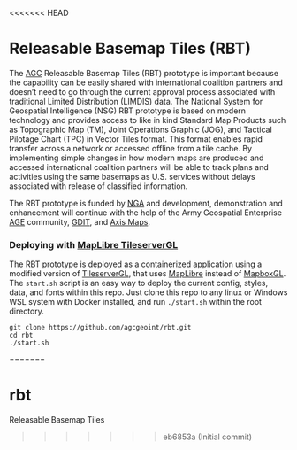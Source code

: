 <<<<<<< HEAD
# Releasable Basemap Tiles (RBT)

The [AGC](https://www.agc.army.mil/) Releasable Basemap Tiles (RBT) prototype is important because the capability can be easily shared with international coalition partners and doesn’t need to go through the current approval process associated with traditional Limited Distribution (LIMDIS) data. The National System for Geospatial Intelligence (NSG) RBT prototype is based on modern technology and provides access to like in kind Standard Map Products such as Topographic Map (TM), Joint Operations Graphic (JOG), and Tactical Pilotage Chart (TPC) in Vector Tiles format. This format enables rapid transfer across a network or accessed offline from a tile cache.  By implementing simple changes in how modern maps are produced and accessed international coalition partners will be able to track plans and activities using the same basemaps as U.S. services without delays associated with release of classified information.

The RBT prototype is funded by [NGA](https://www.nga.mil/) and development, demonstration and enhancement will continue with the help of the Army Geospatial Enterprise [AGE](https://www.agc.army.mil/Army-Geospatial-Enterprise/About/) community, [GDIT](https://www.gdit.com), and [Axis Maps](https://www.axismaps.com/).

### Deploying with [MapLibre TileserverGL](https://github.com/acalcutt/tileserver-gl#maplibre-tileserver-gl)
The RBT prototype is deployed as a containerized application using a modified version of [TileserverGL](https://github.com/maptiler/tileserver-gl), that uses [MapLibre](https://maplibre.org/) instead of [MapboxGL](https://www.mapbox.com/mapbox-gljs). The `start.sh` script is an easy way to deploy the current config, styles, data, and fonts within this repo. Just clone this repo to any linux or Windows WSL system with Docker installed, and run `./start.sh` within the root directory.
```
git clone https://github.com/agcgeoint/rbt.git
cd rbt
./start.sh
```
=======
# rbt
Releasable Basemap Tiles 
>>>>>>> eb6853a (Initial commit)
